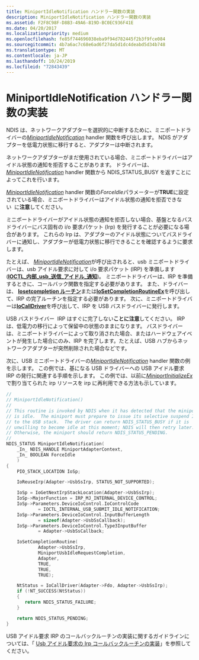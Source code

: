 ```yaml
---
title: MiniportIdleNotification ハンドラー関数の実装
description: MiniportIdleNotification ハンドラー関数の実装
ms.assetid: F2F8C98F-D8B3-49A6-819D-BC0EC936F41E
ms.date: 04/20/2017
ms.localizationpriority: medium
ms.openlocfilehash: fe85f744696038eba9f94d782445f2b3f9fce084
ms.sourcegitcommit: 4b7a6ac7c68e6ad6f27da5d1dc4deabd5d34b748
ms.translationtype: MT
ms.contentlocale: ja-JP
ms.lasthandoff: 10/24/2019
ms.locfileid: "72843439"
---
```

# <a name="implementing-a-miniportidlenotification-handler-function"></a>MiniportIdleNotification ハンドラー関数の実装


NDIS は、ネットワークアダプターを選択的に中断するために、ミニポートドライバーの[*MiniportIdleNotification*](https://docs.microsoft.com/windows-hardware/drivers/ddi/ndis/nc-ndis-miniport_idle_notification) handler 関数を呼び出します。 NDIS がアダプターを低電力状態に移行すると、アダプターは中断されます。

ネットワークアダプターがまだ使用されている場合、ミニポートドライバーはアイドル状態の通知を拒否することがあります。 ドライバーは、 [*MiniportIdleNotification*](https://docs.microsoft.com/windows-hardware/drivers/ddi/ndis/nc-ndis-miniport_idle_notification) handler 関数から NDIS\_STATUS\_BUSY を返すことによってこれを行います。

[*MiniportIdleNotification*](https://docs.microsoft.com/windows-hardware/drivers/ddi/ndis/nc-ndis-miniport_idle_notification) handler 関数の*ForceIdle*パラメーターが**TRUE**に設定されている場合、ミニポートドライバーはアイドル状態の通知を拒否できない  に**注意**してください。

 

ミニポートドライバーがアイドル状態の通知を拒否しない場合、基盤となるバスドライバーにバス固有の i/o 要求パケット (Irp) を発行することが必要になる場合があります。 これらの Irp は、アダプターのアイドル状態についてバスドライバーに通知し、アダプターが低電力状態に移行できることを確認するように要求します。

たとえば、 [*MiniportIdleNotification*](https://docs.microsoft.com/windows-hardware/drivers/ddi/ndis/nc-ndis-miniport_idle_notification)が呼び出されると、usb ミニポートドライバーは、usb アイドル要求に対して i/o 要求パケット (IRP) を準備します ([**IOCTL\_内部\_usb\_送信\_アイドル\_通知**](https://docs.microsoft.com/windows-hardware/drivers/ddi/usbioctl/ni-usbioctl-ioctl_internal_usb_submit_idle_notification))。 ミニポートドライバーは、IRP を準備するときに、コールバック関数を指定する必要があります。 また、ドライバーは、 [**Iosetcompletion ルーチン**](https://docs.microsoft.com/windows-hardware/drivers/ddi/wdm/nf-wdm-iosetcompletionroutine)または[**IoSetCompletionRoutineEx**](https://docs.microsoft.com/windows-hardware/drivers/ddi/wdm/nf-wdm-iosetcompletionroutineex)を呼び出して、IRP の完了ルーチンを指定する必要があります。 次に、ミニポートドライバーは[**IoCallDriver**](https://docs.microsoft.com/windows-hardware/drivers/ddi/wdm/nf-wdm-iocalldriver)を呼び出して、IRP を USB バスドライバーに発行します。

USB バスドライバー  IRP はすぐに完了しない**ことに注意**してください。 IRP は、低電力の移行によって保留中の状態のままになります。 バスドライバーは、ミニポートドライバーによって取り消された場合、またはハードウェアイベントが発生した場合にのみ、IRP を完了します。たとえば、USB ハブからネットワークアダプターが突然削除された場合などです。

 

次に、USB ミニポートドライバーの[*MiniportIdleNotification*](https://docs.microsoft.com/windows-hardware/drivers/ddi/ndis/nc-ndis-miniport_idle_notification) handler 関数の例を示します。 この例では、基になる USB ドライバーへの USB アイドル要求 IRP の発行に関連する手順を示します。 この例では、以前に[*MiniportInitializeEx*](https://docs.microsoft.com/windows-hardware/drivers/ddi/ndis/nc-ndis-miniport_initialize)で割り当てられた irp リソースを irp に再利用できる方法も示しています。

```C++
//
// MiniportIdleNotification()
//
// This routine is invoked by NDIS when it has detected that the miniport
// is idle.  The miniport must prepare to issue its selective suspend IRP
// to the USB stack.  The driver can return NDIS_STATUS_BUSY if it is
// unwilling to become idle at this moment; NDIS will then retry later.
// Otherwise, the miniport should return NDIS_STATUS_PENDING.
//
NDIS_STATUS MiniportIdleNotification(
    _In_ NDIS_HANDLE MiniportAdapterContext,
    _In_ BOOLEAN ForceIdle
    )
{
    PIO_STACK_LOCATION IoSp;

    IoReuseIrp(Adapter->UsbSsIrp, STATUS_NOT_SUPPORTED);

    IoSp = IoGetNextIrpStackLocation(Adapter->UsbSsIrp);
    IoSp->MajorFunction = IRP_MJ_INTERNAL_DEVICE_CONTROL;
    IoSp->Parameters.DeviceIoControl.IoControlCode 
            = IOCTL_INTERNAL_USB_SUBMIT_IDLE_NOTIFICATION;
    IoSp->Parameters.DeviceIoControl.InputBufferLength 
            = sizeof(Adapter->UsbSsCallback);
    IoSp->Parameters.DeviceIoControl.Type3InputBuffer 
            = Adapter->UsbSsCallback;

    IoSetCompletionRoutine(
            Adapter->UsbSsIrp,
            MiniportUsbIdleRequestCompletion,
            Adapter,
            TRUE,
            TRUE,
            TRUE);

    NtStatus = IoCallDriver(Adapter->Fdo, Adapter->UsbSsIrp);
    if (!NT_SUCCESS(NtStatus))
    {
       return NDIS_STATUS_FAILURE;
    }

    return NDIS_STATUS_PENDING;
}
```

USB アイドル要求 IRP のコールバックルーチンの実装に関するガイドラインについては、「 [Usb アイドル要求の Irp コールバックルーチンの実装](implementing-a-usb-idle-request-irp-callback-routine.md)」を参照してください。

 

 





